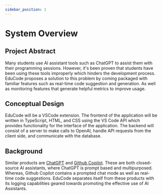 ```yaml
---
sidebar_position: 1
---
```


# System Overview

## Project Abstract
Many students use AI assistant tools such as ChatGPT to assist them with their programming sessions. However, it's been proven that students have been using these tools improperly which hinders the development process. EduCode proposes a solution to this problem by coming packaged with familiar features such as real-time code suggestion and generation. As well as monitoring features that generate helpful metrics to improve usage.

## Conceptual Design
EduCode will be a VSCode extension. The frontend of the application will be written in TypeScript, HTML, and CSS using the VS Code API which provides functionality for the interface of the application. The backend will consist of a server to make calls to OpenAI, handle API requests from the client side, and communicate with the database.

## Background
Similar products are [ChatGPT](https://openai.com/index/chatgpt/) and [Github Copilot](https://github.com/features/copilot). These are both closed-source AI assistants, where ChatGPT is prompt based and multipurposed. Whereas, Github Copilot contains a prompted chat mode as well as real-time code suggestions. EduCode separates itself from these products with its logging capabilities geared towards promoting the effective use of AI Assistants.
